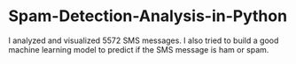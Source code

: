 # Spam-Detection-Analysis-in-Python
I analyzed and visualized 5572 SMS messages. I also tried to build a good machine learning model to predict if the SMS message is ham or spam.
